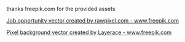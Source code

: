 thanks freepik.com for the provided assets

<a href="https://www.freepik.com/vectors/job-opportunity">Job opportunity vector created by rawpixel.com - www.freepik.com</a>

<a href='https://www.freepik.com/vectors/pixel-background'>Pixel background vector created by Layerace - www.freepik.com</a>
